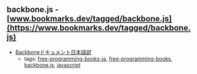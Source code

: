 backbone.js - [www.bookmarks.dev/tagged/backbone.js](https://www.bookmarks.dev/tagged/backbone.js)
---
* [Backboneドキュメント日本語訳](https://github.com/enja-oss/Backbone)
    * tags: [free-programming-books-ja](../tags/free-programming-books-ja.md), [free-programming-books](../tags/free-programming-books.md), [backbone.js](../tags/backbone.js.md), [javascript](../tags/javascript.md)
